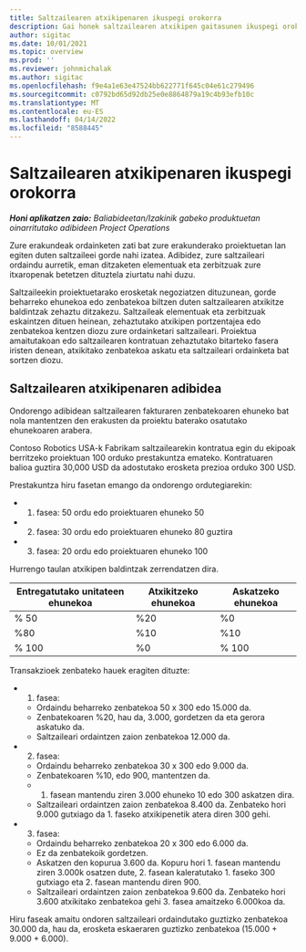 ```yaml
---
title: Saltzailearen atxikipenaren ikuspegi orokorra
description: Gai honek saltzailearen atxikipen gaitasunen ikuspegi orokorra eskaintzen du.
author: sigitac
ms.date: 10/01/2021
ms.topic: overview
ms.prod: ''
ms.reviewer: johnmichalak
ms.author: sigitac
ms.openlocfilehash: f9e4a1e63e47524bb622771f645c04e61c279496
ms.sourcegitcommit: c0792bd65d92db25e0e8864879a19c4b93efb10c
ms.translationtype: MT
ms.contentlocale: eu-ES
ms.lasthandoff: 04/14/2022
ms.locfileid: "8588445"
---
```

# <a name="vendor-retention-overview"></a>Saltzailearen atxikipenaren ikuspegi orokorra

_**Honi aplikatzen zaio:** Baliabideetan/Izakinik gabeko produktuetan oinarritutako adibideen Project Operations_

Zure erakundeak ordainketen zati bat zure erakunderako proiektuetan lan egiten duten saltzaileei gorde nahi izatea. Adibidez, zure saltzaileari ordaindu aurretik, eman ditzaketen elementuak eta zerbitzuak zure itxaropenak betetzen dituztela ziurtatu nahi duzu.

Saltzaileekin proiektuetarako erosketak negoziatzen dituzunean, gorde beharreko ehunekoa edo zenbatekoa biltzen duten saltzailearen atxikitze baldintzak zehaztu ditzakezu. Saltzaileak elementuak eta zerbitzuak eskaintzen dituen heinean, zehaztutako atxikipen portzentajea edo zenbatekoa kentzen diozu zure ordainketari saltzaileari. Proiektua amaitutakoan edo saltzailearen kontratuan zehaztutako bitarteko fasera iristen denean, atxikitako zenbatekoa askatu eta saltzaileari ordainketa bat sortzen diozu.

## <a name="vendor-retention-example"></a>Saltzailearen atxikipenaren adibidea

Ondorengo adibidean saltzailearen fakturaren zenbatekoaren ehuneko bat nola mantentzen den erakusten da proiektu baterako osatutako ehunekoaren arabera.

Contoso Robotics USA-k Fabrikam saltzailearekin kontratua egin du ekipoak berritzeko proiektuan 100 orduko prestakuntza emateko. Kontratuaren balioa guztira 30,000 USD da adostutako erosketa prezioa orduko 300 USD.

Prestakuntza hiru fasetan emango da ondorengo ordutegiarekin:

- 1. fasea: 50 ordu edo proiektuaren ehuneko 50
- 2. fasea: 30 ordu edo proiektuaren ehuneko 80 guztira
- 3. fasea: 20 ordu edo proiektuaren ehuneko 100

Hurrengo taulan atxikipen baldintzak zerrendatzen dira.

| **Entregatutako unitateen ehunekoa** | **Atxikitzeko ehunekoa** | **Askatzeko ehunekoa** |
| --- | --- | --- |
| % 50 | %20 | %0 |
| %80 | %10 | %10 |
| % 100 | %0 | % 100 |

Transakzioek zenbateko hauek eragiten dituzte:

- 1. fasea:
  - Ordaindu beharreko zenbatekoa 50 x 300 edo 15.000 da.
  - Zenbatekoaren %20, hau da, 3.000, gordetzen da eta gerora askatuko da.
  - Saltzaileari ordaintzen zaion zenbatekoa 12.000 da.
- 2. fasea:
  - Ordaindu beharreko zenbatekoa 30 x 300 edo 9.000 da.
  - Zenbatekoaren %10, edo 900, mantentzen da.
  - 1. fasean mantendu ziren 3.000 ehuneko 10 edo 300 askatzen dira.
  - Saltzaileari ordaintzen zaion zenbatekoa 8.400 da. Zenbateko hori 9.000 gutxiago da 1. faseko atxikipenetik atera diren 300 gehi.
- 3. fasea:
  - Ordaindu beharreko zenbatekoa 20 x 300 edo 6.000 da.
  - Ez da zenbatekoik gordetzen.
  - Askatzen den kopurua 3.600 da. Kopuru hori 1. fasean mantendu ziren 3.000k osatzen dute, 2. fasean kaleratutako 1. faseko 300 gutxiago eta 2. fasean mantendu diren 900.
  - Saltzaileari ordaintzen zaion zenbatekoa 9.600 da. Zenbateko hori 3.600 atxikitako zenbatekoa gehi 3. fasea amaitzeko 6.000koa da.

Hiru faseak amaitu ondoren saltzaileari ordaindutako guztizko zenbatekoa 30.000 da, hau da, erosketa eskaeraren guztizko zenbatekoa (15.000 + 9.000 + 6.000).
